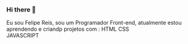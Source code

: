 ### Hi there 👋

Eu sou Felipe Reis, sou um Programador Front-end, atualmente estou aprendendo e criandp projetos com :
HTML
CSS  
JAVASCRIPT
